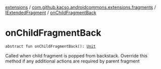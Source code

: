 [extensions](../../index.md) / [com.github.kacso.androidcommons.extensions.fragments](../index.md) / [IExtendedFragment](index.md) / [onChildFragmentBack](./on-child-fragment-back.md)

# onChildFragmentBack

`abstract fun onChildFragmentBack(): `[`Unit`](https://kotlinlang.org/api/latest/jvm/stdlib/kotlin/-unit/index.html)

Called when child fragment is popped from backstack. Override this method if any additional
actions are required by parent fragment

